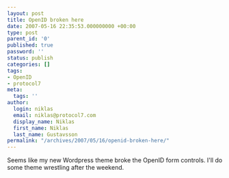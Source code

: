 ```yaml
---
layout: post
title: OpenID broken here
date: 2007-05-16 22:35:53.000000000 +00:00
type: post
parent_id: '0'
published: true
password: ''
status: publish
categories: []
tags:
- OpenID
- protocol7
meta:
  tags: ''
author:
  login: niklas
  email: niklas@protocol7.com
  display_name: Niklas
  first_name: Niklas
  last_name: Gustavsson
permalink: "/archives/2007/05/16/openid-broken-here/"
---
```

Seems like my new Wordpress theme broke the OpenID form controls. I'll do some theme wrestling after the weekend.


